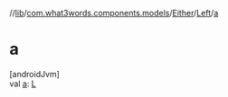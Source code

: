 //[lib](../../../../index.md)/[com.what3words.components.models](../../index.md)/[Either](../index.md)/[Left](index.md)/[a](a.md)

# a

[androidJvm]\
val [a](a.md): [L](index.md)
